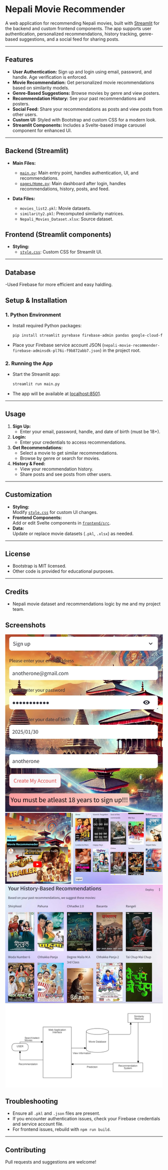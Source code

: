 # Nepali Movie Recommender

A web application for recommending Nepali movies, built with [Streamlit](https://streamlit.io/) for the backend and custom frontend components. The app supports user authentication, personalized recommendations, history tracking, genre-based suggestions, and a social feed for sharing posts.

---

## Features

- **User Authentication:** Sign up and login using email, password, and handle. Age verification is enforced.
- **Movie Recommendation:** Get personalized movie recommendations based on similarity models.
- **Genre-Based Suggestions:** Browse movies by genre and view posters.
- **Recommendation History:** See your past recommendations and posters.
- **Social Feed:** Share your recommendations as posts and view posts from other users.
- **Custom UI:** Styled with Bootstrap and custom CSS for a modern look.
- **Streamlit Components:** Includes a Svelte-based image carousel component for enhanced UI.

---


## Backend (Streamlit)

- **Main Files:**  
  - [`main.py`](main.py): Main entry point, handles authentication, UI, and recommendations.
  - [`pages/Home.py`](pages/Home.py): Main dashboard after login, handles recommendations, history, posts, and feed.

- **Data Files:**  
  - `movies_list2.pkl`: Movie datasets.
  - `similarity2.pkl`: Precomputed similarity matrices.
  - `Nepali_Movies_Dataset.xlsx`: Source dataset.

## Frontend (Streamlit components)
- **Styling:**  
  - [`style.css`](style.css): Custom CSS for Streamlit UI.

---
## Database
-Used Firebase for more efficient and easy haldling.

## Setup & Installation

### 1. Python Environment

- Install required Python packages:
  ```sh
  pip install streamlit pyrebase firebase-admin pandas google-cloud-firestore
  ```

- Place your Firebase service account JSON (`nepali-movie-recommender-firebase-adminsdk-pl76i-f9b872abb7.json`) in the project root.

### 2. Running the App

- Start the Streamlit app:
  ```sh
  streamlit run main.py
  ```
 
- The app will be available at [localhost:8501](http://localhost:8501).

---

## Usage

1. **Sign Up:**  
   - Enter your email, password, handle, and date of birth (must be 18+).
2. **Login:**  
   - Enter your credentials to access recommendations.
3. **Get Recommendations:**  
   - Select a movie to get similar recommendations.
   - Browse by genre or search for movies.
4. **History & Feed:**  
   - View your recommendation history.
   - Share posts and see posts from other users.

---

## Customization

- **Styling:**  
  Modify [`style.css`](style.css) for custom UI changes.
- **Frontend Components:**  
  Add or edit Svelte components in [`frontend/src`](frontend/src).
- **Data:**  
  Update or replace movie datasets (`.pkl`, `.xlsx`) as needed.

---

## License

- Bootstrap is MIT licensed.
- Other code is provided for educational purposes.

---

## Credits

- Nepali movie dataset and recommendations logic by me and my project team.


## Screenshots
![App Screenshot](demo1.jpeg)
![App Screenshot](demo2.jpeg)
![App Screenshot](demo3.jpeg)
![App Screenshot](workflow.jpeg)

## Troubleshooting

- Ensure all `.pkl` and `.json` files are present.
- If you encounter authentication issues, check your Firebase credentials and service account file.
- For frontend issues, rebuild with `npm run build`.

---

## Contributing

Pull requests and suggestions are welcome!
